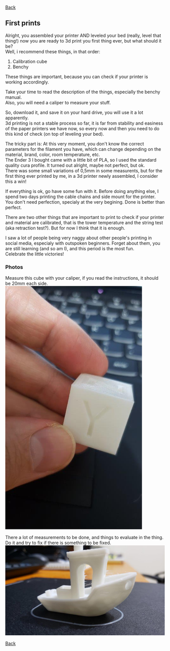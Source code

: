[Back](https://duducosta.github.io/3dPrinting/firstThings/)

## First prints


Alright, you assembled your printer AND leveled your bed (really, level that thing!) now you are ready to 3d print you first thing ever, but what should it be?  
Well, i recommend these things, in that order:  

1. Calibration cube
2. Benchy

These things are important, because you can check if your printer is working accordingly.  


Take your time to read the description of the things, especially the benchy manual.  
Also, you will need a caliper to measure your stuff.  

So, download it, and save it on your hard drive, you will use it a lot apparently.  
3d printing is not a stable process so far, it is far from stability and easiness of the paper printers we have now, so every now and then you need to do this kind of check (on top of leveling your bed).  

The tricky part is: At this very moment, you don't know the correct parameters for the filament you have, which can change depending on the material, brand, color, room temperature, etc.  
The Ender 3 I bought came with a little bit of PLA, so I used the standard quality cura profile. 
It turned out alright, maybe not perfect, but ok.  
There was some small variations of 0,5mm in some measurents, but for the first thing ever printed by me, in a 3d printer newly assembled, I consider this a win!  

If everything is ok, go have some fun with it. Before doing anything else, I spend two days printing the cable chains and side mount for the printer.  
You don't need perfection, specialy at the very begining. Done is better than perfect.  

There are two other things that are important to print to check if your printer and material are calibrated, that is the tower temperature and the string test (aka retraction test?). But for now I think that it is enough.  

I saw a lot of people being very naggy about other people's printing in social media, especialy with outspoken beginners. Forget about them, you are still learning (and so am I), and this period is the most fun.  
Celebrate the little victories!  



### Photos
Measure this cube with your caliper, if you read the instructions, it should be 20mm each side.    
![](https://raw.githubusercontent.com/duducosta/3dPrinting/master/firstThings/FirstCube.jpg)  
  
  
There a lot of measurements to be done, and things to evaluate in the thing. Do it and try to fix if there is something to be fixed.
![](https://raw.githubusercontent.com/duducosta/3dPrinting/master/firstThings/FirstBenchy.jpg)  


[Back](https://duducosta.github.io/3dPrinting/firstThings/)
